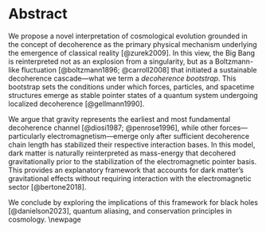 # Abstract

We propose a novel interpretation of cosmological evolution grounded in the concept of decoherence as the primary physical mechanism underlying the emergence of classical reality [@zurek2009]. In this view, the Big Bang is reinterpreted not as an explosion from a singularity, but as a Boltzmann-like fluctuation [@boltzmann1896; @carroll2008] that initiated a sustainable decoherence cascade—what we term a *decoherence bootstrap*. This bootstrap sets the conditions under which forces, particles, and spacetime structures emerge as stable pointer states of a quantum system undergoing localized decoherence [@gellmann1990].

We argue that gravity represents the earliest and most fundamental decoherence channel [@diosi1987; @penrose1996], while other forces—particularly electromagnetism—emerge only after sufficient decoherence chain length has stabilized their respective interaction bases. In this model, dark matter is naturally reinterpreted as mass-energy that decohered gravitationally prior to the stabilization of the electromagnetic pointer basis. This provides an explanatory framework that accounts for dark matter’s gravitational effects without requiring interaction with the electromagnetic sector [@bertone2018].

We conclude by exploring the implications of this framework for black holes [@danielson2023], quantum aliasing, and conservation principles in cosmology.
\newpage